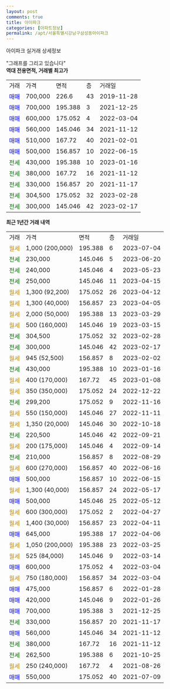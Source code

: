 ```yaml
---
layout: post
comments: true
title: 아이파크
categories: [아파트정보]
permalink: /apt/서울특별시강남구삼성동아이파크
---
```


아이파크 실거래 상세정보

<script type="text/javascript">
  google.charts.load('current', {'packages':['line', 'corechart']});
  google.charts.setOnLoadCallback(drawChart);

  function drawChart() {
    var data = new google.visualization.DataTable();
    data.addColumn('date', '거래일');
    data.addColumn('number', "매매");
    data.addColumn('number', "전세");
    data.addColumn('number', "전매");

    data.addRows([[new Date(Date.parse("2023-07-04")), null, null, null], [new Date(Date.parse("2023-06-20")), null, 230000, null], [new Date(Date.parse("2023-05-23")), null, 240000, null], [new Date(Date.parse("2023-04-15")), null, 250000, null], [new Date(Date.parse("2023-04-12")), null, null, null], [new Date(Date.parse("2023-04-05")), null, null, null], [new Date(Date.parse("2023-03-29")), null, null, null], [new Date(Date.parse("2023-03-15")), null, null, null], [new Date(Date.parse("2023-02-28")), null, 304500, null], [new Date(Date.parse("2023-02-17")), null, 300000, null], [new Date(Date.parse("2023-02-02")), null, null, null], [new Date(Date.parse("2023-01-16")), null, 430000, null], [new Date(Date.parse("2023-01-08")), null, null, null], [new Date(Date.parse("2022-12-22")), null, null, null], [new Date(Date.parse("2022-11-16")), null, 299200, null], [new Date(Date.parse("2022-11-11")), null, null, null], [new Date(Date.parse("2022-10-18")), null, null, null], [new Date(Date.parse("2022-09-21")), null, 220500, null], [new Date(Date.parse("2022-09-14")), null, null, null], [new Date(Date.parse("2022-08-29")), null, 210000, null], [new Date(Date.parse("2022-06-16")), null, null, null], [new Date(Date.parse("2022-06-15")), 500000, null, null], [new Date(Date.parse("2022-05-17")), null, null, null], [new Date(Date.parse("2022-05-12")), 500000, null, null], [new Date(Date.parse("2022-04-27")), null, null, null], [new Date(Date.parse("2022-04-11")), null, null, null], [new Date(Date.parse("2022-04-06")), 645000, null, null], [new Date(Date.parse("2022-03-25")), null, null, null], [new Date(Date.parse("2022-03-14")), null, null, null], [new Date(Date.parse("2022-03-04")), 600000, null, null], [new Date(Date.parse("2022-03-04")), null, null, null], [new Date(Date.parse("2022-01-28")), 475000, null, null], [new Date(Date.parse("2022-01-26")), 420000, null, null], [new Date(Date.parse("2021-12-25")), 700000, null, null], [new Date(Date.parse("2021-11-17")), null, 330000, null], [new Date(Date.parse("2021-11-12")), 560000, null, null], [new Date(Date.parse("2021-11-12")), null, 380000, null], [new Date(Date.parse("2021-10-25")), null, 262500, null], [new Date(Date.parse("2021-08-26")), null, null, null], [new Date(Date.parse("2021-07-09")), 550000, null, null]]);

    var options = {
      hAxis: {
        format: 'yyyy/MM/dd'
      },    
      lineWidth: 0,
      pointsVisible: true,    
      title: '최근 1년간 유형별 실거래가 분포',
      legend: { position: 'bottom' }
    };

    var formatter = new google.visualization.NumberFormat({pattern:'###,###'} );
    formatter.format(data, 1);
    formatter.format(data, 2);
    
    setTimeout(function() {
        var chart = new google.visualization.LineChart(document.getElementById('columnchart_material'));
        chart.draw(data, (options));
        document.getElementById('loading').style.display = 'none';
    }, 200);
  }
</script>


<div id="loading" style="z-index:20; display: block; margin-left: 0px">"그래프를 그리고 있습니다"</div>
<div id="columnchart_material" style="width: 95%; margin-left: 0px; display: block"></div>
<!-- contents start -->
<b>역대 전용면적, 거래별 최고가</b>
<table class="sortable">
    <tr>
      <td>거래</td>
      <td>가격</td>
      <td>면적</td>
      <td>층</td>
      <td>거래일</td>
    </tr>
        <tr>
          <td><a style="color: blue">매매</a></td>
          <td>700,000</td>
          <td>226.6</td>
          <td>43</td>
          <td>2019-11-28</td>
        </tr>            <tr>
          <td><a style="color: blue">매매</a></td>
          <td>700,000</td>
          <td>195.388</td>
          <td>3</td>
          <td>2021-12-25</td>
        </tr>            <tr>
          <td><a style="color: blue">매매</a></td>
          <td>600,000</td>
          <td>175.052</td>
          <td>4</td>
          <td>2022-03-04</td>
        </tr>            <tr>
          <td><a style="color: blue">매매</a></td>
          <td>560,000</td>
          <td>145.046</td>
          <td>34</td>
          <td>2021-11-12</td>
        </tr>            <tr>
          <td><a style="color: blue">매매</a></td>
          <td>510,000</td>
          <td>167.72</td>
          <td>40</td>
          <td>2021-02-01</td>
        </tr>            <tr>
          <td><a style="color: blue">매매</a></td>
          <td>500,000</td>
          <td>156.857</td>
          <td>10</td>
          <td>2022-06-15</td>
        </tr>        
        <tr>
              <td><a style="color: darkgreen">전세</a></td>
              <td>430,000</td>
              <td>195.388</td>
              <td>10</td>
              <td>2023-01-16</td>
            </tr>            <tr>
              <td><a style="color: darkgreen">전세</a></td>
              <td>380,000</td>
              <td>167.72</td>
              <td>16</td>
              <td>2021-11-12</td>
            </tr>            <tr>
              <td><a style="color: darkgreen">전세</a></td>
              <td>330,000</td>
              <td>156.857</td>
              <td>20</td>
              <td>2021-11-17</td>
            </tr>            <tr>
              <td><a style="color: darkgreen">전세</a></td>
              <td>304,500</td>
              <td>175.052</td>
              <td>32</td>
              <td>2023-02-28</td>
            </tr>            <tr>
              <td><a style="color: darkgreen">전세</a></td>
              <td>300,000</td>
              <td>145.046</td>
              <td>42</td>
              <td>2023-02-17</td>
            </tr>        
    
</table>

<b>최근 1년간 거래 내역</b>

<table class="sortable">
    <tr>
      <td>거래</td>
      <td>가격</td>
      <td>면적</td>
      <td>층</td>
      <td>거래일</td>
    </tr>
    <tr>
      <td><a style="color: darkgoldenrod">월세</a></td>
      <td>1,000 (200,000)</td>
      <td>195.388</td>
      <td>6</td>
      <td>2023-07-04</td>
    </tr>          <tr>
      <td><a style="color: darkgreen">전세</a></td>
      <td>230,000</td>
      <td>145.046</td>
      <td>5</td>
      <td>2023-06-20</td>
    </tr>          <tr>
      <td><a style="color: darkgreen">전세</a></td>
      <td>240,000</td>
      <td>145.046</td>
      <td>4</td>
      <td>2023-05-23</td>
    </tr>          <tr>
      <td><a style="color: darkgreen">전세</a></td>
      <td>250,000</td>
      <td>145.046</td>
      <td>11</td>
      <td>2023-04-15</td>
    </tr>          <tr>
      <td><a style="color: darkgoldenrod">월세</a></td>
      <td>1,300 (92,200)</td>
      <td>175.052</td>
      <td>26</td>
      <td>2023-04-12</td>
    </tr>          <tr>
      <td><a style="color: darkgoldenrod">월세</a></td>
      <td>1,300 (40,000)</td>
      <td>156.857</td>
      <td>23</td>
      <td>2023-04-05</td>
    </tr>          <tr>
      <td><a style="color: darkgoldenrod">월세</a></td>
      <td>2,000 (50,000)</td>
      <td>195.388</td>
      <td>13</td>
      <td>2023-03-29</td>
    </tr>          <tr>
      <td><a style="color: darkgoldenrod">월세</a></td>
      <td>500 (160,000)</td>
      <td>145.046</td>
      <td>19</td>
      <td>2023-03-15</td>
    </tr>          <tr>
      <td><a style="color: darkgreen">전세</a></td>
      <td>304,500</td>
      <td>175.052</td>
      <td>32</td>
      <td>2023-02-28</td>
    </tr>          <tr>
      <td><a style="color: darkgreen">전세</a></td>
      <td>300,000</td>
      <td>145.046</td>
      <td>42</td>
      <td>2023-02-17</td>
    </tr>          <tr>
      <td><a style="color: darkgoldenrod">월세</a></td>
      <td>945 (52,500)</td>
      <td>156.857</td>
      <td>8</td>
      <td>2023-02-02</td>
    </tr>          <tr>
      <td><a style="color: darkgreen">전세</a></td>
      <td>430,000</td>
      <td>195.388</td>
      <td>10</td>
      <td>2023-01-16</td>
    </tr>          <tr>
      <td><a style="color: darkgoldenrod">월세</a></td>
      <td>400 (170,000)</td>
      <td>167.72</td>
      <td>45</td>
      <td>2023-01-08</td>
    </tr>          <tr>
      <td><a style="color: darkgoldenrod">월세</a></td>
      <td>350 (350,000)</td>
      <td>175.052</td>
      <td>24</td>
      <td>2022-12-22</td>
    </tr>          <tr>
      <td><a style="color: darkgreen">전세</a></td>
      <td>299,200</td>
      <td>175.052</td>
      <td>9</td>
      <td>2022-11-16</td>
    </tr>          <tr>
      <td><a style="color: darkgoldenrod">월세</a></td>
      <td>550 (150,000)</td>
      <td>145.046</td>
      <td>27</td>
      <td>2022-11-11</td>
    </tr>          <tr>
      <td><a style="color: darkgoldenrod">월세</a></td>
      <td>1,350 (20,000)</td>
      <td>145.046</td>
      <td>30</td>
      <td>2022-10-18</td>
    </tr>          <tr>
      <td><a style="color: darkgreen">전세</a></td>
      <td>220,500</td>
      <td>145.046</td>
      <td>42</td>
      <td>2022-09-21</td>
    </tr>          <tr>
      <td><a style="color: darkgoldenrod">월세</a></td>
      <td>200 (175,000)</td>
      <td>145.046</td>
      <td>4</td>
      <td>2022-09-14</td>
    </tr>          <tr>
      <td><a style="color: darkgreen">전세</a></td>
      <td>210,000</td>
      <td>156.857</td>
      <td>8</td>
      <td>2022-08-29</td>
    </tr>          <tr>
      <td><a style="color: darkgoldenrod">월세</a></td>
      <td>600 (270,000)</td>
      <td>156.857</td>
      <td>40</td>
      <td>2022-06-16</td>
    </tr>          <tr>
      <td><a style="color: blue">매매</a></td>
      <td>500,000</td>
      <td>156.857</td>
      <td>10</td>
      <td>2022-06-15</td>
    </tr>          <tr>
      <td><a style="color: darkgoldenrod">월세</a></td>
      <td>1,300 (40,000)</td>
      <td>156.857</td>
      <td>24</td>
      <td>2022-05-17</td>
    </tr>          <tr>
      <td><a style="color: blue">매매</a></td>
      <td>500,000</td>
      <td>145.046</td>
      <td>25</td>
      <td>2022-05-12</td>
    </tr>          <tr>
      <td><a style="color: darkgoldenrod">월세</a></td>
      <td>600 (300,000)</td>
      <td>175.052</td>
      <td>2</td>
      <td>2022-04-27</td>
    </tr>          <tr>
      <td><a style="color: darkgoldenrod">월세</a></td>
      <td>1,400 (30,000)</td>
      <td>156.857</td>
      <td>23</td>
      <td>2022-04-11</td>
    </tr>          <tr>
      <td><a style="color: blue">매매</a></td>
      <td>645,000</td>
      <td>195.388</td>
      <td>17</td>
      <td>2022-04-06</td>
    </tr>          <tr>
      <td><a style="color: darkgoldenrod">월세</a></td>
      <td>1,050 (200,000)</td>
      <td>195.388</td>
      <td>23</td>
      <td>2022-03-25</td>
    </tr>          <tr>
      <td><a style="color: darkgoldenrod">월세</a></td>
      <td>525 (84,000)</td>
      <td>145.046</td>
      <td>9</td>
      <td>2022-03-14</td>
    </tr>          <tr>
      <td><a style="color: blue">매매</a></td>
      <td>600,000</td>
      <td>175.052</td>
      <td>4</td>
      <td>2022-03-04</td>
    </tr>          <tr>
      <td><a style="color: darkgoldenrod">월세</a></td>
      <td>750 (180,000)</td>
      <td>156.857</td>
      <td>34</td>
      <td>2022-03-04</td>
    </tr>          <tr>
      <td><a style="color: blue">매매</a></td>
      <td>475,000</td>
      <td>156.857</td>
      <td>6</td>
      <td>2022-01-28</td>
    </tr>          <tr>
      <td><a style="color: blue">매매</a></td>
      <td>420,000</td>
      <td>145.046</td>
      <td>9</td>
      <td>2022-01-26</td>
    </tr>          <tr>
      <td><a style="color: blue">매매</a></td>
      <td>700,000</td>
      <td>195.388</td>
      <td>3</td>
      <td>2021-12-25</td>
    </tr>          <tr>
      <td><a style="color: darkgreen">전세</a></td>
      <td>330,000</td>
      <td>156.857</td>
      <td>20</td>
      <td>2021-11-17</td>
    </tr>          <tr>
      <td><a style="color: blue">매매</a></td>
      <td>560,000</td>
      <td>145.046</td>
      <td>34</td>
      <td>2021-11-12</td>
    </tr>          <tr>
      <td><a style="color: darkgreen">전세</a></td>
      <td>380,000</td>
      <td>167.72</td>
      <td>16</td>
      <td>2021-11-12</td>
    </tr>          <tr>
      <td><a style="color: darkgreen">전세</a></td>
      <td>262,500</td>
      <td>195.388</td>
      <td>6</td>
      <td>2021-10-25</td>
    </tr>          <tr>
      <td><a style="color: darkgoldenrod">월세</a></td>
      <td>250 (240,000)</td>
      <td>167.72</td>
      <td>4</td>
      <td>2021-08-26</td>
    </tr>          <tr>
      <td><a style="color: blue">매매</a></td>
      <td>550,000</td>
      <td>175.052</td>
      <td>40</td>
      <td>2021-07-09</td>
    </tr>      </table>
<!-- contents end -->    

